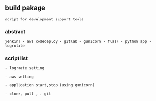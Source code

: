 ## build pakage

    script for development support tools

### abstract 
    jenkins - aws codedeploy - gitlab - gunicorn - flask - python app - logrotate 


### script list

    - logroate setting 
    
    - aws setting
    
    - application start,stop (using gunicorn)
    
    - clone, pull ,.. git 
    
